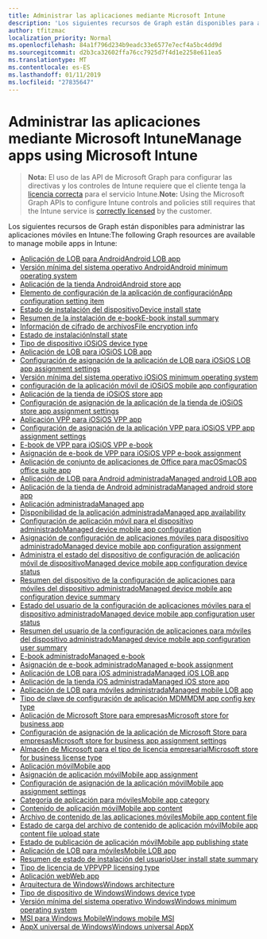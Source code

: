 ```yaml
---
title: Administrar las aplicaciones mediante Microsoft Intune
description: 'Los siguientes recursos de Graph están disponibles para administrar las aplicaciones móviles en Intune:  '
author: tfitzmac
localization_priority: Normal
ms.openlocfilehash: 84a1f796d234b9eadc33e6577e7ecf4a5bc4dd9d
ms.sourcegitcommit: d2b3ca32602ffa76cc7925d7f4d1e2258e611ea5
ms.translationtype: MT
ms.contentlocale: es-ES
ms.lasthandoff: 01/11/2019
ms.locfileid: "27835647"
---
```

# <a name="manage-apps-using-microsoft-intune"></a><span data-ttu-id="eec40-103">Administrar las aplicaciones mediante Microsoft Intune</span><span class="sxs-lookup"><span data-stu-id="eec40-103">Manage apps using Microsoft Intune</span></span>

> <span data-ttu-id="eec40-104">**Nota:** El uso de las API de Microsoft Graph para configurar las directivas y los controles de Intune requiere que el cliente tenga la [licencia correcta](https://www.microsoft.com/en-us/cloud-platform/microsoft-intune-pricing) para el servicio Intune.</span><span class="sxs-lookup"><span data-stu-id="eec40-104">**Note:** Using the Microsoft Graph APIs to configure Intune controls and policies still requires that the Intune service is [correctly licensed](https://www.microsoft.com/en-us/cloud-platform/microsoft-intune-pricing) by the customer.</span></span>

<span data-ttu-id="eec40-105">Los siguientes recursos de Graph están disponibles para administrar las aplicaciones móviles en Intune:</span><span class="sxs-lookup"><span data-stu-id="eec40-105">The following Graph resources are available to manage mobile apps in Intune:</span></span>  

- [<span data-ttu-id="eec40-106">Aplicación de LOB para Android</span><span class="sxs-lookup"><span data-stu-id="eec40-106">Android LOB app</span></span>](intune-apps-androidlobapp.md)
- [<span data-ttu-id="eec40-107">Versión mínima del sistema operativo Android</span><span class="sxs-lookup"><span data-stu-id="eec40-107">Android minimum operating system</span></span>](intune-apps-androidminimumoperatingsystem.md)
- [<span data-ttu-id="eec40-108">Aplicación de la tienda Android</span><span class="sxs-lookup"><span data-stu-id="eec40-108">Android store app</span></span>](intune-apps-androidstoreapp.md)
- [<span data-ttu-id="eec40-109">Elemento de configuración de la aplicación de configuración</span><span class="sxs-lookup"><span data-stu-id="eec40-109">App configuration setting item</span></span>](intune-apps-appconfigurationsettingitem.md)
- [<span data-ttu-id="eec40-110">Estado de instalación del dispositivo</span><span class="sxs-lookup"><span data-stu-id="eec40-110">Device install state</span></span>](intune-books-deviceinstallstate.md)
- [<span data-ttu-id="eec40-111">Resumen de la instalación de e-book</span><span class="sxs-lookup"><span data-stu-id="eec40-111">E-book install summary</span></span>](intune-books-ebookinstallsummary.md)
- [<span data-ttu-id="eec40-112">Información de cifrado de archivos</span><span class="sxs-lookup"><span data-stu-id="eec40-112">File encryption info</span></span>](intune-apps-fileencryptioninfo.md)
- [<span data-ttu-id="eec40-113">Estado de instalación</span><span class="sxs-lookup"><span data-stu-id="eec40-113">Install state</span></span>](intune-books-installstate.md)
- [<span data-ttu-id="eec40-114">Tipo de dispositivo iOS</span><span class="sxs-lookup"><span data-stu-id="eec40-114">iOS device type</span></span>](intune-apps-iosdevicetype.md)
- [<span data-ttu-id="eec40-115">Aplicación de LOB para iOS</span><span class="sxs-lookup"><span data-stu-id="eec40-115">iOS LOB app</span></span>](intune-apps-ioslobapp.md)
- [<span data-ttu-id="eec40-116">Configuración de asignación de la aplicación de LOB para iOS</span><span class="sxs-lookup"><span data-stu-id="eec40-116">iOS LOB app assignment settings</span></span>](intune-apps-ioslobappassignmentsettings.md)
- [<span data-ttu-id="eec40-117">Versión mínima del sistema operativo iOS</span><span class="sxs-lookup"><span data-stu-id="eec40-117">iOS minimum operating system</span></span>](intune-apps-iosminimumoperatingsystem.md)
- [<span data-ttu-id="eec40-118">configuración de la aplicación móvil de iOS</span><span class="sxs-lookup"><span data-stu-id="eec40-118">iOS mobile app configuration</span></span>](intune-apps-iosmobileappconfiguration.md)
- [<span data-ttu-id="eec40-119">Aplicación de la tienda de iOS</span><span class="sxs-lookup"><span data-stu-id="eec40-119">iOS store app</span></span>](intune-apps-iosstoreapp.md)
- [<span data-ttu-id="eec40-120">Configuración de asignación de la aplicación de la tienda de iOS</span><span class="sxs-lookup"><span data-stu-id="eec40-120">iOS store app assignment settings</span></span>](intune-apps-iosstoreappassignmentsettings.md)
- [<span data-ttu-id="eec40-121">Aplicación VPP para iOS</span><span class="sxs-lookup"><span data-stu-id="eec40-121">iOS VPP app</span></span>](intune-apps-iosvppapp.md)
- [<span data-ttu-id="eec40-122">Configuración de asignación de la aplicación VPP para iOS</span><span class="sxs-lookup"><span data-stu-id="eec40-122">iOS VPP app assignment settings</span></span>](intune-apps-iosvppappassignmentsettings.md)
- [<span data-ttu-id="eec40-123">E-book de VPP para iOS</span><span class="sxs-lookup"><span data-stu-id="eec40-123">iOS VPP e-book</span></span>](intune-books-iosvppebook.md)
- [<span data-ttu-id="eec40-124">Asignación de e-book de VPP para iOS</span><span class="sxs-lookup"><span data-stu-id="eec40-124">iOS VPP e-book assignment</span></span>](intune-books-iosvppebookassignment.md)
- [<span data-ttu-id="eec40-125">Aplicación de conjunto de aplicaciones de Office para macOS</span><span class="sxs-lookup"><span data-stu-id="eec40-125">macOS office suite app</span></span>](intune-apps-macosofficesuiteapp.md)
- [<span data-ttu-id="eec40-126">Aplicación de LOB para Android administrada</span><span class="sxs-lookup"><span data-stu-id="eec40-126">Managed android LOB app</span></span>](intune-apps-managedandroidlobapp.md)
- [<span data-ttu-id="eec40-127">Aplicación de la tienda de Android administrada</span><span class="sxs-lookup"><span data-stu-id="eec40-127">Managed android store app</span></span>](intune-apps-managedandroidstoreapp.md)
- [<span data-ttu-id="eec40-128">Aplicación administrada</span><span class="sxs-lookup"><span data-stu-id="eec40-128">Managed app</span></span>](intune-apps-managedapp.md)
- [<span data-ttu-id="eec40-129">Disponibilidad de la aplicación administrada</span><span class="sxs-lookup"><span data-stu-id="eec40-129">Managed app availability</span></span>](intune-apps-managedappavailability.md)
- [<span data-ttu-id="eec40-130">Configuración de aplicación móvil para el dispositivo administrado</span><span class="sxs-lookup"><span data-stu-id="eec40-130">Managed device mobile app configuration</span></span>](intune-apps-manageddevicemobileappconfiguration.md)
- [<span data-ttu-id="eec40-131">Asignación de configuración de aplicaciones móviles para dispositivo administrado</span><span class="sxs-lookup"><span data-stu-id="eec40-131">Managed device mobile app configuration assignment</span></span>](intune-apps-manageddevicemobileappconfigurationassignment.md)
- [<span data-ttu-id="eec40-132">Administra el estado del dispositivo de configuración de aplicación móvil de dispositivo</span><span class="sxs-lookup"><span data-stu-id="eec40-132">Managed device mobile app configuration device status</span></span>](intune-apps-manageddevicemobileappconfigurationdevicestatus.md)
- [<span data-ttu-id="eec40-133">Resumen del dispositivo de la configuración de aplicaciones para móviles del dispositivo administrado</span><span class="sxs-lookup"><span data-stu-id="eec40-133">Managed device mobile app configuration device summary</span></span>](intune-apps-manageddevicemobileappconfigurationdevicesummary.md)
- [<span data-ttu-id="eec40-134">Estado del usuario de la configuración de aplicaciones móviles para el dispositivo administrado</span><span class="sxs-lookup"><span data-stu-id="eec40-134">Managed device mobile app configuration user status</span></span>](intune-apps-manageddevicemobileappconfigurationuserstatus.md)
- [<span data-ttu-id="eec40-135">Resumen del usuario de la configuración de aplicaciones para móviles del dispositivo administrado</span><span class="sxs-lookup"><span data-stu-id="eec40-135">Managed device mobile app configuration user summary</span></span>](intune-apps-manageddevicemobileappconfigurationusersummary.md)
- [<span data-ttu-id="eec40-136">E-book administrado</span><span class="sxs-lookup"><span data-stu-id="eec40-136">Managed e-book</span></span>](intune-books-managedebook.md)
- [<span data-ttu-id="eec40-137">Asignación de e-book administrado</span><span class="sxs-lookup"><span data-stu-id="eec40-137">Managed e-book assignment</span></span>](intune-books-managedebookassignment.md)
- [<span data-ttu-id="eec40-138">Aplicación de LOB para iOS administrada</span><span class="sxs-lookup"><span data-stu-id="eec40-138">Managed iOS LOB app</span></span>](intune-apps-managedioslobapp.md)
- [<span data-ttu-id="eec40-139">Aplicación de la tienda iOS administrada</span><span class="sxs-lookup"><span data-stu-id="eec40-139">Managed iOS store app</span></span>](intune-apps-managediosstoreapp.md)
- [<span data-ttu-id="eec40-140">Aplicación de LOB para móviles administrada</span><span class="sxs-lookup"><span data-stu-id="eec40-140">Managed mobile LOB app</span></span>](intune-apps-managedmobilelobapp.md)
- [<span data-ttu-id="eec40-141">Tipo de clave de configuración de aplicación MDM</span><span class="sxs-lookup"><span data-stu-id="eec40-141">MDM app config key type</span></span>](intune-apps-mdmappconfigkeytype.md)
- [<span data-ttu-id="eec40-142">Aplicación de Microsoft Store para empresas</span><span class="sxs-lookup"><span data-stu-id="eec40-142">Microsoft store for business app</span></span>](intune-apps-microsoftstoreforbusinessapp.md)
- [<span data-ttu-id="eec40-143">Configuración de asignación de la aplicación de Microsoft Store para empresas</span><span class="sxs-lookup"><span data-stu-id="eec40-143">Microsoft store for business app assignment settings</span></span>](intune-apps-microsoftstoreforbusinessappassignmentsettings.md)
- [<span data-ttu-id="eec40-144">Almacén de Microsoft para el tipo de licencia empresarial</span><span class="sxs-lookup"><span data-stu-id="eec40-144">Microsoft store for business license type</span></span>](intune-apps-microsoftstoreforbusinesslicensetype.md)
- [<span data-ttu-id="eec40-145">Aplicación móvil</span><span class="sxs-lookup"><span data-stu-id="eec40-145">Mobile app</span></span>](intune-apps-mobileapp.md)
- [<span data-ttu-id="eec40-146">Asignación de aplicación móvil</span><span class="sxs-lookup"><span data-stu-id="eec40-146">Mobile app assignment</span></span>](intune-apps-mobileappassignment.md)
- [<span data-ttu-id="eec40-147">Configuración de asignación de la aplicación móvil</span><span class="sxs-lookup"><span data-stu-id="eec40-147">Mobile app assignment settings</span></span>](intune-apps-mobileappassignmentsettings.md)
- [<span data-ttu-id="eec40-148">Categoría de aplicación para móviles</span><span class="sxs-lookup"><span data-stu-id="eec40-148">Mobile app category</span></span>](intune-apps-mobileappcategory.md)
- [<span data-ttu-id="eec40-149">Contenido de aplicación móvil</span><span class="sxs-lookup"><span data-stu-id="eec40-149">Mobile app content</span></span>](intune-apps-mobileappcontent.md)
- [<span data-ttu-id="eec40-150">Archivo de contenido de las aplicaciones móviles</span><span class="sxs-lookup"><span data-stu-id="eec40-150">Mobile app content file</span></span>](intune-apps-mobileappcontentfile.md)
- [<span data-ttu-id="eec40-151">Estado de carga del archivo de contenido de aplicación móvil</span><span class="sxs-lookup"><span data-stu-id="eec40-151">Mobile app content file upload state</span></span>](intune-apps-mobileappcontentfileuploadstate.md)
- [<span data-ttu-id="eec40-152">Estado de publicación de aplicación móvil</span><span class="sxs-lookup"><span data-stu-id="eec40-152">Mobile app publishing state</span></span>](intune-apps-mobileapppublishingstate.md)
- [<span data-ttu-id="eec40-153">Aplicación de LOB para móviles</span><span class="sxs-lookup"><span data-stu-id="eec40-153">Mobile LOB app</span></span>](intune-apps-mobilelobapp.md)
- [<span data-ttu-id="eec40-154">Resumen de estado de instalación del usuario</span><span class="sxs-lookup"><span data-stu-id="eec40-154">User install state summary</span></span>](intune-books-userinstallstatesummary.md)
- [<span data-ttu-id="eec40-155">Tipo de licencia de VPP</span><span class="sxs-lookup"><span data-stu-id="eec40-155">VPP licensing type</span></span>](intune-apps-vpplicensingtype.md)
- [<span data-ttu-id="eec40-156">Aplicación web</span><span class="sxs-lookup"><span data-stu-id="eec40-156">Web app</span></span>](intune-apps-webapp.md)
- [<span data-ttu-id="eec40-157">Arquitectura de Windows</span><span class="sxs-lookup"><span data-stu-id="eec40-157">Windows architecture</span></span>](intune-apps-windowsarchitecture.md)
- [<span data-ttu-id="eec40-158">Tipo de dispositivo de Windows</span><span class="sxs-lookup"><span data-stu-id="eec40-158">Windows device type</span></span>](intune-apps-windowsdevicetype.md)
- [<span data-ttu-id="eec40-159">Versión mínima del sistema operativo Windows</span><span class="sxs-lookup"><span data-stu-id="eec40-159">Windows minimum operating system</span></span>](intune-apps-windowsminimumoperatingsystem.md)
- [<span data-ttu-id="eec40-160">MSI para Windows Mobile</span><span class="sxs-lookup"><span data-stu-id="eec40-160">Windows mobile MSI</span></span>](intune-apps-windowsmobilemsi.md)
- [<span data-ttu-id="eec40-161">AppX universal de Windows</span><span class="sxs-lookup"><span data-stu-id="eec40-161">Windows universal AppX</span></span>](intune-apps-windowsuniversalappx.md)
